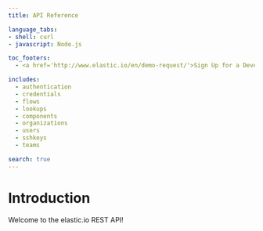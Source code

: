 ```yaml
---
title: API Reference

language_tabs:
- shell: curl
- javascript: Node.js

toc_footers:
  - <a href='http://www.elastic.io/en/demo-request/'>Sign Up for a Developer Key</a>

includes:
  - authentication
  - credentials
  - flows
  - lookups
  - components
  - organizations
  - users
  - sshkeys
  - teams

search: true
---
```


# Introduction

Welcome to the elastic.io REST API!
